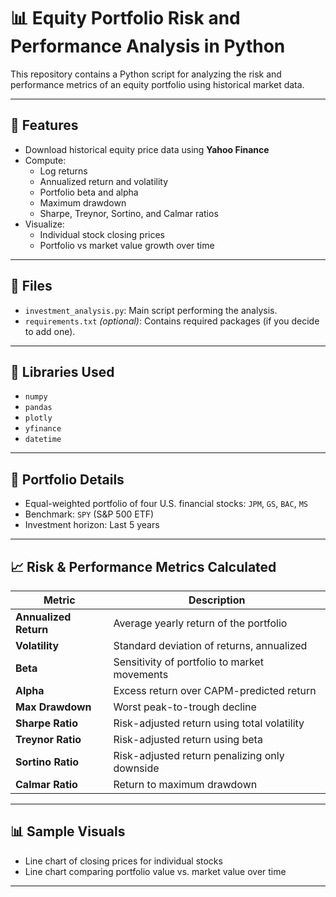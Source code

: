# 📊 Equity Portfolio Risk and Performance Analysis in Python

This repository contains a Python script for analyzing the risk and performance metrics of an equity portfolio using historical market data.

---

## 🚀 Features

- Download historical equity price data using **Yahoo Finance**
- Compute:
  - Log returns
  - Annualized return and volatility
  - Portfolio beta and alpha
  - Maximum drawdown
  - Sharpe, Treynor, Sortino, and Calmar ratios
- Visualize:
  - Individual stock closing prices
  - Portfolio vs market value growth over time

---

## 📁 Files

- `investment_analysis.py`: Main script performing the analysis.
- `requirements.txt` *(optional)*: Contains required packages (if you decide to add one).

---

## 🧮 Libraries Used

- `numpy`
- `pandas`
- `plotly`
- `yfinance`
- `datetime`

---

## 📌 Portfolio Details

- Equal-weighted portfolio of four U.S. financial stocks: `JPM`, `GS`, `BAC`, `MS`
- Benchmark: `SPY` (S&P 500 ETF)
- Investment horizon: Last 5 years

---

## 📈 Risk & Performance Metrics Calculated

| Metric                 | Description                                            |
|------------------------|--------------------------------------------------------|
| **Annualized Return**  | Average yearly return of the portfolio                 |
| **Volatility**         | Standard deviation of returns, annualized              |
| **Beta**               | Sensitivity of portfolio to market movements           |
| **Alpha**              | Excess return over CAPM-predicted return               |
| **Max Drawdown**       | Worst peak-to-trough decline                           |
| **Sharpe Ratio**       | Risk-adjusted return using total volatility            |
| **Treynor Ratio**      | Risk-adjusted return using beta                        |
| **Sortino Ratio**      | Risk-adjusted return penalizing only downside          |
| **Calmar Ratio**       | Return to maximum drawdown                             |

---

## 📊 Sample Visuals

- Line chart of closing prices for individual stocks
- Line chart comparing portfolio value vs. market value over time

---

